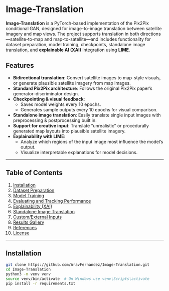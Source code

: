 # Image-Translation

**Image-Translation** is a PyTorch-based implementation of the Pix2Pix conditional GAN, designed for image-to-image translation between satellite imagery and map views. The project supports translation in both directions—satellite-to-map and map-to-satellite—and includes functionality for dataset preparation, model training, checkpoints, standalone image translation, and **explainable AI (XAI)** integration using **LIME**.

## Features

- **Bidirectional translation**: Convert satellite images to map-style visuals, or generate plausible satellite imagery from map images.  
- **Standard Pix2Pix architecture**: Follows the original Pix2Pix paper’s generator–discriminator design.  
- **Checkpointing & visual feedback**:
  - Saves model weights every 10 epochs.
  - Generates sample outputs every 10 epochs for visual comparison.  
- **Standalone image translation**: Easily translate single input images with preprocessing & postprocessing built in.  
- **Support for creative input**: Translate “unrealistic” or procedurally generated map layouts into plausible satellite imagery.  
- **Explainability with LIME**:
  - Analyze which regions of the input image most influence the model’s output.
  - Visualize interpretable explanations for model decisions.

---

## Table of Contents

1. [Installation](#installation)  
2. [Dataset Preparation](#dataset-preparation)  
3. [Model Training](#model-training)  
4. [Evaluating and Tracking Performance](#evaluating-and-tracking-performance)  
5. [Explainability (XAI)](#explainability-xai)  
6. [Standalone Image Translation](#standalone-image-translation)  
7. [Custom/External Inputs](#customexternal-inputs)  
8. [Results Gallery](#results-gallery)  
9. [References](#references)  
10. [License](#license)

---

## Installation

```bash
git clone https://github.com/AravFernandez/Image-Translation.git
cd Image-Translation
python3 -m venv venv
source venv/bin/activate  # On Windows use venv\Scripts\activate
pip install -r requirements.txt
